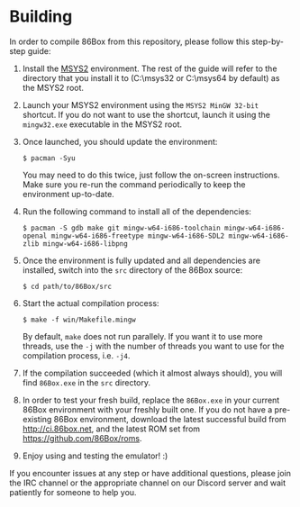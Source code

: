 Building
========
In order to compile 86Box from this repository, please follow this step-by-step guide:

1. Install the [MSYS2](https://www.msys2.org/) environment. The rest of the guide will refer to the directory that you install it to (C:\msys32 or C:\msys64 by default) as the MSYS2 root.

2. Launch your MSYS2 environment using the `MSYS2 MinGW 32-bit` shortcut. If you do not want to use the shortcut, launch it using the `mingw32.exe` executable in the MSYS2 root.

3. Once launched, you should update the environment:
   ```console
   $ pacman -Syu
   ```
   You may need to do this twice, just follow the on-screen instructions. Make sure you re-run the command periodically to keep the environment up-to-date.

4. Run the following command to install all of the dependencies: 
   ```console
   $ pacman -S gdb make git mingw-w64-i686-toolchain mingw-w64-i686-openal mingw-w64-i686-freetype mingw-w64-i686-SDL2 mingw-w64-i686-zlib mingw-w64-i686-libpng
   ```

5. Once the environment is fully updated and all dependencies are installed, switch into the `src` directory of the 86Box source:
   ```console
   $ cd path/to/86Box/src
   ```

6. Start the actual compilation process:
   ```console
   $ make -f win/Makefile.mingw
   ```
   By default, `make` does not run parallely. If you want it to use more threads, use the `-j` with the number of threads you want to use for the compilation process, i.e. `-j4`.

7. If the compilation succeeded (which it almost always should), you will find `86Box.exe` in the `src` directory.

8. In order to test your fresh build, replace the `86Box.exe` in your current 86Box environment with your freshly built one. If you do not have a pre-existing 86Box environment, download the latest successful build from http://ci.86box.net, and the latest ROM set from https://github.com/86Box/roms.

9. Enjoy using and testing the emulator! :)

If you encounter issues at any step or have additional questions, please join
the IRC channel or the appropriate channel on our Discord server and wait patiently for someone to help you.